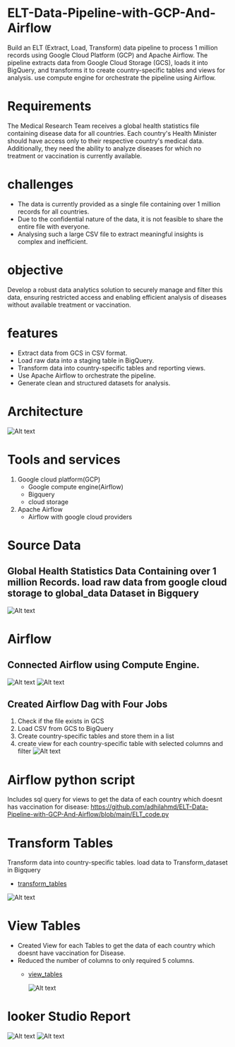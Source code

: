 # ELT-Data-Pipeline-with-GCP-And-Airflow
 Build an ELT (Extract, Load, Transform) data pipeline to process 1 million records using Google Cloud Platform (GCP) and Apache Airflow. The pipeline extracts data from Google Cloud Storage (GCS), loads it into BigQuery, and transforms it to create country-specific tables and views for analysis. use compute engine for orchestrate the pipeline using Airflow.

 # Requirements
 The Medical Research Team receives a global health statistics file containing disease data for all
countries.
Each country's Health Minister should have access only to their respective country's medical data.
Additionally, they need the ability to analyze diseases for which no treatment or vaccination is
currently available.
# challenges
- The data is currently provided as a single file containing over 1 million records for all countries.
- Due to the confidential nature of the data, it is not feasible to share the entire file with
 everyone.
- Analysing such a large CSV file to extract meaningful insights is complex and inefficient.
# objective
Develop a robust data analytics solution to securely manage and filter this data, ensuring
restricted access and enabling efficient analysis of diseases without available treatment or
vaccination.
# features
- Extract data from GCS in CSV format.
- Load raw data into a staging table in BigQuery.
- Transform data into country-specific tables and reporting views.
- Use Apache Airflow to orchestrate the pipeline.
- Generate clean and structured datasets for analysis.

# Architecture
![Alt text](architecture.png)
# Tools and services
1. Google cloud platform(GCP)
   - Google compute engine(Airflow)
   - Bigquery
   - cloud storage
2. Apache Airflow
   - Airflow with google cloud providers

# Source Data
## Global Health Statistics Data Containing over 1 million Records. load raw data from google cloud storage to global_data Dataset in Bigquery
  
  ![Alt text](row%20table/rawdata.png)

# Airflow
## Connected Airflow using Compute Engine.
![Alt text](SSH%20command.png)
![Alt text](SSH%20command_2.png)
## Created Airflow Dag with Four Jobs
1. Check if the file exists in GCS
2. Load CSV from GCS to BigQuery
3. Create country-specific tables and store them in a list
4. create view for each country-specific table with selected columns and filter
![Alt text](airflow/Airflow_2.png)
# Airflow python script
 Includes sql query for views to get the data of each country which doesnt has vaccination for disease:
https://github.com/adhilahmd/ELT-Data-Pipeline-with-GCP-And-Airflow/blob/main/ELT_code.py
# Transform Tables
Transform data into country-specific tables. load data to Transform_dataset in Bigquery
- [transform_tables](transform%20tables)

![Alt text](transform%20tables/transform_4.png)

# View Tables
- Created View for each Tables to get the data of each country which doesnt have vaccination for Disease.
- Reduced the number of columns to only required 5 columns.
  - [view_tables](view%20tables)

    ![Alt text](view%20tables/view_2.png)
    
# looker Studio Report
![Alt text](looker1.png)
![Alt text](looker2.png)

  
